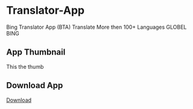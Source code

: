 # Translator-App
Bing Translator App (BTA) Translate More then 100+ Languages GLOBEL BING

## App Thumbnail
This the thumb

## Download App
[Download](https)
